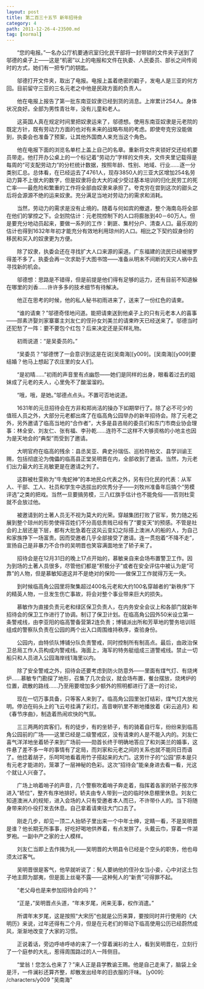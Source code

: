 ```yaml
---
layout: post
title: 第二百三十五节 新年招待会
category: 4
path: 2011-12-26-4-23500.md
tag: [normal]
---
```


　　“您的电报。”一名办公厅机要通讯室归化民干部将一封带锁的文件夹子送到了邬德的桌子上——这是“机密”以上的电报和文件在执委、人民委员、部长之间传阅时的方式，她们有一把专门的钥匙。

　　邬德打开文件夹，取出了电报。电报上盖着绝密的戳子，发电人是三亚的何方回。目前留守三亚的三名元老之中他是民政方面的负责人。

　　他在电报上报告了第一批东南亚奴隶已经到货的消息。上岸累计254人。身体状况良好。全部为男性青壮年，没有儿童和老人。

　　这英国人真在规定时间里把奴隶运来了，邬德想。使用东南亚奴隶是元老院的既定方针，既有劳动力方面的也对有未来的战略布局的考虑。即使夸克穷没能做到，执委会也准备了预案，让其他外国商人来充当这个角色。

　　他在电报下面的浏览名单栏上盖上自己的名章。重新将文件夹锁好交还给机要员带走。他打开办公桌上的一个标记着“劳动力”字样的文件夹，文件夹里记载得是每周的“可支配劳动力”的分栏统计数据，按照年龄、性别、地域、行业……逐一分类别汇总。总体看，在已经运去了4761人，现存3850人的三亚大区增加254名劳动力算不上很大的数字，但是奴隶将会大大的减少受过基本培训的归化民劳工的死亡率——最危险和繁重的工作将全部由奴隶来承担了。夸克穷在尝到这次的甜头之后将会源源不绝的运来奴隶。充分满足当地对劳动力的需求和消耗。

　　当然，劳动力的需求是没有止境的。随着与何如宾的撤退，整个海南岛将全部在他们的掌控之下。企划院估计：元老院控制下的人口将膨胀到40－60万人。但是要充分地动员起来，要做一系列的工作：剿匪、集村分户、清查人口。最乐观的估计也得到1632年年初才能充分有效地利用琼州的人口。相比之下契约奴身份的移民和买入的奴隶更为方便。

　　除了奴隶，执委会还在寻找扩大人口来源的渠道。广东福建的流民已经被搜罗得差不多了。执委会再一次求助于大图书馆——准备从明末不间断的天灾人祸中去寻找新的机会。

　　邬德想：思路是不错得，但是前提是他们得有足够的运力，还有目前不知道躲在哪里的刘香……许许多多的技术细节有待解决。

　　他正在思考的时候，他的私人秘书初雨进来了，送来了一份红色的请柬。

　　“谁的请柬？”邬德奇怪地问道。能把请柬送到他桌子上的只有元老本人的喜事——郧素济娶刘家寨寨主刘友仁的侄孙女刘美兰的请柬昨天已经送来了。邬德当时还犯愁了一阵：要不要包个红包？后来决定还是买样礼物。

　　初雨说道：“是吴委员的。”

　　“吴委员？”邬德愣了一会意识到这是在说[吴南海][y009]。[吴南海][y009]要结婚？他马上想起了农庄里的女人们。

　　“是初晴……”初雨的声音里有点幽怨——她们是同样的出身，眼看着过去的姐妹成了元老的夫人，心里免不了酸溜溜的。

　　“哦，哦，是她。”邬德点点头。不置可否地说道。

　　1631年的元旦招待会在方非和郑尚洁的操办下如期举行了。除了必不可少的值班人员之外，大部分元老都出席了在临高角公园举办的新年招待会。除了元老之外，另外邀请了临高当地的“合作者”，大多是县咨局的委员们和东门市商业协会理事：林全安、刘友仁、张有福、李孙乾……连符不二这样不大够资格的小地主也因为是天地会的“典型”而受到了邀请。

　　大明官府在临高的残余：县丞吴亚、典史孙瑞伍、巡检符柏文、县学训谕王赐，包括彻底沦为傀儡的临高县正堂吴明晋在内，全部收到了邀请。当然，为元老们出力最大的王兆敏更是在邀请之列了。

　　这群被杜雯称为“牛鬼蛇神”的本地民众代表之外，另有归化民的代表：从军人、干部、工人、社员和学生中选拔出的优秀分子——刘牧州准备年后搞个“劳模评选”之类的把戏。当然一旦要搞劳模，三八红旗手估计也不能免俗——否则杜雯就不会放过他。

　　被邀请到的土著人员无不视为莫大的光荣。穿越集团打败了官军，势力随之拓展到整个琼州的形势使得百姓们不分高低贵贱已经有了“要变天”的预感。不管是社会的上层还是下层，都有大批急着在这风云变幻之际搭上澳洲人的船的人，为自己和家族挣下一场富贵。因而受邀者几乎全部接受了邀请。连一贯抱着“不降不走”，宣扬自己是非暴力不合作的吴明晋也笑容满面地坐了轿子来了。

　　招待会是在12月31日的晚上17点开始的，慕敏亲自来会场布置警卫工作。因为到场的土著人员很多，尽管他们都是“积极分子”或者在安全评估中被认为是“可靠”的人物，但是慕敏知道这并不是绝对的保险——做保卫工作就得万无一失。

　　到时候临高角公园里将聚集超过400名元老和大约100名穿越者的“新秩序”下的精英人物，一旦发生伤亡事故，将会对整个事业带来巨大的损失。

　　慕敏作为直接负责元老和绿区保卫负责人，在内务安全会议上和各部门就新年招待会的保卫工作进行了协调。制订了保卫计划。在临高角公园外50米设立第一条警戒线，由李亚阳的临高警备营第2连负责；博铺派出所和芳草地的警务培训班组成的警察队负责在公园的两个出入口周围维持秩序，查验身份。

　　公园内，由特侦队博铺分队负责警戒，同时控制所有制高点。最后，由政治保卫总局工作人员构成内警戒线。海面上，海军的特务艇组成三道警戒线。禁止一切船只和人员进入公园海岸线1海里以内。

　　除了安全警戒之外，招待会还要考虑到防火防意外——里面有煤气灯、有烧烤炉……慕敏专门勘探了地形，召集了几次会议，就会场布置，餐台摆放，烧烤炉的位置，疏散的路线……乃至用要增加多少额外的照明都进行了逐一的讨论，

　　现在一切万事具备，只等客人来到了。临高角公园里张灯结彩，煤气灯大放光明。停泊在码头上的飞云号挂满了彩灯。高音喇叭里不断地播放着《彩云追月》和《春节序曲》，制造着热闹欢快的气氛。

　　三三两两的宾客们，有的徒步，有的坐轿子，有的骑着自行车，纷纷来到临高角公园前的广场——这里已经是二级警戒区，没有请柬的人是不能入内的。刘友仁喜气洋洋地坐着轿子来到广场前——勋首长终于明确地答应了和刘美兰的婚事，这件悬了差不多一年的事情有了定局，而刘家和元老之间的关系也就不能同日而语了。他捻着胡子，乐呵呵地看着用竹子搭起来的大门。这劳什子的“公园”原本是只有元老才能进的，笼罩了一层神秘的色彩。这次“招待会”能亲身进去看一看，光这个就让人兴奋了。

　　广场上响着哨子的声音，几个警察吹着哨子奔走着，指挥着各家的轿子按次序进入“轿位”，整齐有序地排好。轿夫由专人带到一边的临时休息棚里休息。刘友仁知道澳洲人的规矩，进入会场的人只有受邀者本人而已，不许带仆人的。当下将随身带来的仆役打发去休息。自己拿着请柬往大门口去了。

　　刚走几步，却见一顶二人抬轿子里出来一个中年士绅，定睛一看，不是吴明晋是谁？他长期无所事事，好吃好喝地供养着，有点发胖了。头戴云巾，穿着一件湖罗袍。一副中产之家的士人模样。

　　刘友仁当即上去作揖为礼——吴明晋的大明县令已经是个空头的职务，他也毋须太过客气。

　　吴明晋很是客气，他早就听说了：髡人要纳他的侄孙女当小妾，心中对这土包子地主颇为鄙夷，但是面上丝毫不露——这种髡人的“新贵”可得罪不起。

　　“老父母也是来参加招待会的吗？”

　　“正是，”吴明晋点头道，“年末岁尾，闲来无事，权作消遣。”

　　所谓年末岁尾，这是按照“大宋历”也就是公历来算，要按同时并行使用的《大明历》来说，过年还得有二个月，但是在元老们的带动下临高使用公历已经蔚然成风，渐渐地改变了大家的习惯。

　　正说着话，旁边呼哧呼哧的来了一个穿着澜衫的士人，看到吴明晋在，立刻行了一个庭参的大礼，惹得周围路过的人一阵侧目。

　　“堂翁！您怎么也来了？”来人正是县学教谕王赐。他是自己走来了，脑袋上全是汗，一件澜衫还算齐整，却散发出经年的旧衣服的汗味。
[y009]: /characters/y009 "吴南海"
